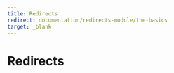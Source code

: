 ```yaml
---
title: Redirects
redirect: documentation/redirects-module/the-basics
target: _blank
---
```


# Redirects
